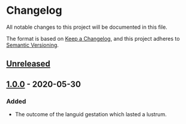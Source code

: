 # Changelog
All notable changes to this project will be documented in this file.

The format is based on [Keep a Changelog](https://keepachangelog.com/en/1.0.0/),
and this project adheres to [Semantic Versioning](https://semver.org/spec/v2.0.0.html).

## [Unreleased]

## [1.0.0] - 2020-05-30
### Added
- The outcome of the languid gestation which lasted a lustrum.

[Unreleased]: https://github.com/paolobrasolin/topiclongtable/compare/v1.0.0...HEAD
[1.0.0]: https://github.com/paolobrasolin/topiclongtable/releases/tag/v1.0.0